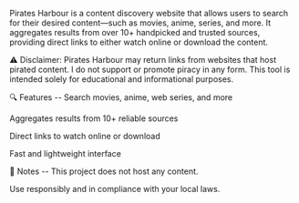 Pirates Harbour is a content discovery website that allows users to search for their desired content—such as movies, anime, series, and more. It aggregates results from over 10+ handpicked and trusted sources, providing direct links to either watch online or download the content.

⚠️ Disclaimer: Pirates Harbour may return links from websites that host pirated content. I do not support or promote piracy in any form. This tool is intended solely for educational and informational purposes.

🔍 Features --
Search movies, anime, web series, and more

Aggregates results from 10+ reliable sources

Direct links to watch online or download

Fast and lightweight interface

🚧 Notes --
This project does not host any content.

Use responsibly and in compliance with your local laws.
